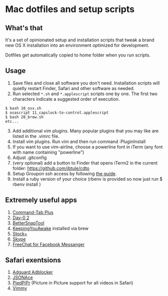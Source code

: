 # Mac dotfiles and setup scripts

## What's that
It's a set of opinionated setup and installation scripts that tweak a brand new OS X installation into an environment optimized for development.

Dotfiles get automatically copied to home folder when you run scripts.

## Usage
1. Save files and close all software you don't need. Installation scripts will quietly restart Finder, Safari and other software as needed.
2. Run selected `*.sh` and `*.applescript` scripts one by one. The first two characters indicate a suggested order of execution.
```
$ bash 10_osx.sh
$ osascript 11_capslock-to-control.applescript
$ bash 20_brew.sh
etc...
```
3. Add additional vim plugins. Many popular plugins that you may like are listed in the .vimrc file.
4. Install vim plugins. Run vim and then run command :PluginInstall
5. If you want to use vim-airline, choose a powerline font in iTerm (any font with name containing "powerline")
6. Adjust .gitconfig
7. (very optional) add a button to Finder that opens iTerm2 in the current folder: https://github.com/jbtule/cdto
8. Setup Groupon ssh access by following [the guide](https://access.groupondev.com/getting_started).
9. Install a ruby version of your choice (rbenv is provided so now just run $ rbenv install <ruby-version>)

## Extremely useful apps
1. [Command-Tab Plus](http://commandtab.noteifyapp.com)
2. [Day-0 2](http://www.shauninman.com/archive/2016/10/20/day_o_2_mac_menu_bar_clock)
3. [BetterSnapTool](https://itunes.apple.com/us/app/bettersnaptool/id417375580?mt=12)
4. [KeepingYouAwake](https://github.com/newmarcel/KeepingYouAwake) installed via brew
5. [Stock+](https://itunes.apple.com/us/app/stock-+/id527270840?mt=12)
6. [Skype](https://www.skype.com/en/download-skype/skype-for-computer/)
7. [FreeChat for Facebook Messanger](https://itunes.apple.com/us/app/freechat-for-facebook-messenger/id1077753332?mt=12)

## Safari exentsions
1. [Adguard Adblocker](https://adguard.com/en/adblock-adguard-safari.html)
2. [JSONAce](https://github.com/acrogenesis/JSONAce)
3. [PiedPiPr](https://github.com/JoeKuhns/PiedPiPer.safariextension) (Picture in Picture support for all videos in Safari)
4. [Vimmy](https://github.com/gggritso/Vimmy.safariextension)
